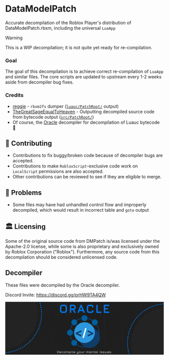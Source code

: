 # DataModelPatch

Accurate decompilation of the Roblox Player's distribution of DataModelPatch.rbxm, including the universal `LuaApp`

> [!WARNING]
> This is a WIP decompilation; it is not quite yet ready for re-compilation.

### Goal 

The goal of this decompilation is to achieve correct re-compilation of `LuaApp` and similar files. The core scripts are updated to upstream every 1-2 weeks aside from decompiler bug fixes.  

### Credits

* [reggie](https://github.com/regginator) - `rbxm2fs` dumper ([`luauc/PatchRoot/`](luauc/PatchRoot) output)
* [TheGreatSageEqualToHeaven](https://github.com/TheGreatSageEqualToHeaven) - Outputting decompiled source code from bytecode output ([`src/PatchRoot/`](src/PatchRoot))
* Of course, the [Oracle](https://discord.gg/prHW9TA4QW) decompiler for decompilation of Luauc bytecode 🙂

## 🤝 Contributing 

- Contributions to fix buggy/broken code because of decompiler bugs are accepted. 
- Contributions to make `RobloxScript`-exclusive code work on `LocalScript` permissions are also accepted.
- Other contributions can be reviewed to see if they are eligible to merge. 

## 🚫 Problems

* Some files may have had unhandled control flow and improperly decompiled, which would result in incorrect table and `goto` output

## 🏛️ Licensing

Some of the original source code from DMPatch is/was licensed under the Apache-2.0 license, while some is also proprietary and exclusively owned by Roblox Corporation ("Roblox"). Furthermore, any source code from this decompilation should be considered unlicensed code.

## Decompiler

These files were decompiled by the Oracle decompiler. 

Discord Invite: https://discord.gg/prHW9TA4QW

[![Oracle Banner](extra/oracle-banner.png)](https://discord.gg/prHW9TA4QW)

